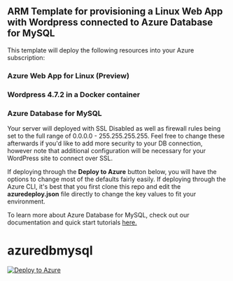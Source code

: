 
## ARM Template for provisioning a Linux Web App with Wordpress connected to Azure Database for MySQL
This template will deploy the following resources into your Azure subscription:

### Azure Web App for Linux (Preview)
### Wordpress 4.7.2 in a Docker container
### Azure Database for MySQL

Your server will deployed with SSL Disabled as well as firewall rules being set to the full range of 0.0.0.0 - 255.255.255.255.  Feel free to change these afterwards if you'd like to add more security to your DB connection, however note that additional configuration will be necessary for your WordPress site to connect over SSL.

If deploying through the **Deploy to Azure** button below, you will have the options to change most of the defaults fairly easily. If deploying through the Azure CLI, it's best that you first clone this repo and edit the **azuredeploy.json** file directly to change the key values to fit your environment.

To learn more about Azure Database for MySQL, check out our documentation and quick start tutorials [here.](https://docs.microsoft.com/en-us/azure/mysql/overview)

# azuredbmysql
[![Deploy to Azure](http://azuredeploy.net/deploybutton.png)](https://azuredeploy.net/)
